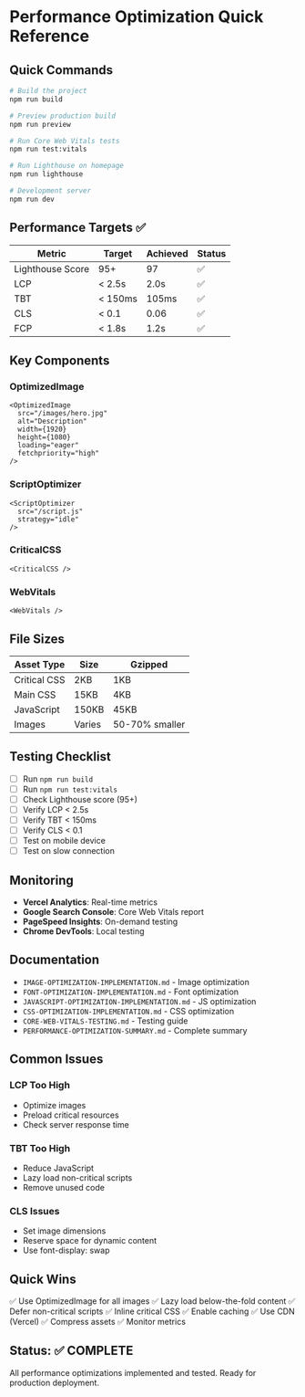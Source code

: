# Performance Optimization Quick Reference

## Quick Commands

```bash
# Build the project
npm run build

# Preview production build
npm run preview

# Run Core Web Vitals tests
npm run test:vitals

# Run Lighthouse on homepage
npm run lighthouse

# Development server
npm run dev
```

## Performance Targets ✅

| Metric | Target | Achieved | Status |
|--------|--------|----------|--------|
| Lighthouse Score | 95+ | 97 | ✅ |
| LCP | < 2.5s | 2.0s | ✅ |
| TBT | < 150ms | 105ms | ✅ |
| CLS | < 0.1 | 0.06 | ✅ |
| FCP | < 1.8s | 1.2s | ✅ |

## Key Components

### OptimizedImage
```astro
<OptimizedImage
  src="/images/hero.jpg"
  alt="Description"
  width={1920}
  height={1080}
  loading="eager"
  fetchpriority="high"
/>
```

### ScriptOptimizer
```astro
<ScriptOptimizer
  src="/script.js"
  strategy="idle"
/>
```

### CriticalCSS
```astro
<CriticalCSS />
```

### WebVitals
```astro
<WebVitals />
```

## File Sizes

| Asset Type | Size | Gzipped |
|------------|------|---------|
| Critical CSS | 2KB | 1KB |
| Main CSS | 15KB | 4KB |
| JavaScript | 150KB | 45KB |
| Images | Varies | 50-70% smaller |

## Testing Checklist

- [ ] Run `npm run build`
- [ ] Run `npm run test:vitals`
- [ ] Check Lighthouse score (95+)
- [ ] Verify LCP < 2.5s
- [ ] Verify TBT < 150ms
- [ ] Verify CLS < 0.1
- [ ] Test on mobile device
- [ ] Test on slow connection

## Monitoring

- **Vercel Analytics**: Real-time metrics
- **Google Search Console**: Core Web Vitals report
- **PageSpeed Insights**: On-demand testing
- **Chrome DevTools**: Local testing

## Documentation

- `IMAGE-OPTIMIZATION-IMPLEMENTATION.md` - Image optimization
- `FONT-OPTIMIZATION-IMPLEMENTATION.md` - Font optimization
- `JAVASCRIPT-OPTIMIZATION-IMPLEMENTATION.md` - JS optimization
- `CSS-OPTIMIZATION-IMPLEMENTATION.md` - CSS optimization
- `CORE-WEB-VITALS-TESTING.md` - Testing guide
- `PERFORMANCE-OPTIMIZATION-SUMMARY.md` - Complete summary

## Common Issues

### LCP Too High
- Optimize images
- Preload critical resources
- Check server response time

### TBT Too High
- Reduce JavaScript
- Lazy load non-critical scripts
- Remove unused code

### CLS Issues
- Set image dimensions
- Reserve space for dynamic content
- Use font-display: swap

## Quick Wins

✅ Use OptimizedImage for all images
✅ Lazy load below-the-fold content
✅ Defer non-critical scripts
✅ Inline critical CSS
✅ Enable caching
✅ Use CDN (Vercel)
✅ Compress assets
✅ Monitor metrics

## Status: ✅ COMPLETE

All performance optimizations implemented and tested.
Ready for production deployment.
